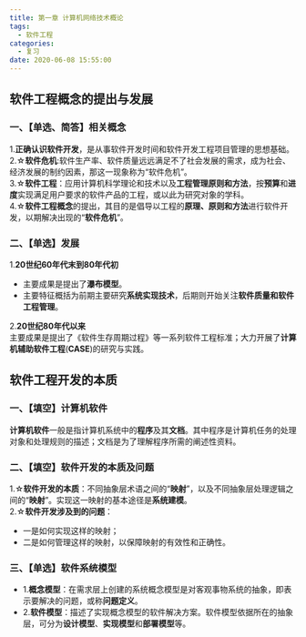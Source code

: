 ```yaml
---
title: 第一章 计算机网络技术概论
tags:
  - 软件工程
categories:
  - 复习
date: 2020-06-08 15:55:00
---
```

## 软件工程概念的提出与发展  

### 一、【单选、简答】相关概念  
1.**正确认识软件开发**，是从事软件开发时间和软件开发工程项目管理的思想基础。  
2.☆**软件危机**:软件生产率、软件质量远远满足不了社会发展的需求，成为社会、经济发展的制约因素，那这一现象称为“软件危机”。  
3.☆**软件工程**：应用计算机科学理论和技术以及**工程管理原则和方法**，按**预算**和**进度**实现满足用户要求的软件产品的工程，或以此为研究对象的学科。  
4.☆**软件工程概念**的提出，其目的是倡导以工程的**原理、原则和方法**进行软件开发，以期解决出现的“**软件危机**”。  
### 二、【单选】发展  
1.**20世纪60年代末到80年代初**  
  - 主要成果是提出了**瀑布模型**。  
  - 主要特征概括为前期主要研究**系统实现技术**，后期则开始关注**软件质量和软件工程管理**。   

2.**20世纪80年代以来**  
主要成果是提出了《软件生存周期过程》等一系列软件工程标准；大力开展了**计算机辅助软件工程**(**CASE**)的研究与实践。 

## 软件工程开发的本质
### 一、【填空】计算机软件  
**计算机软件**一般是指计算机系统中的**程序**及其**文档**。其中程序是计算机任务的处理对象和处理规则的描述；文档是为了理解程序所需的阐述性资料。
### 二、【填空】软件开发的本质及问题  
1.☆**软件开发的本质**：不同抽象层术语之间的“**映射**”，以及不同抽象层处理逻辑之间的“**映射**”。实现这一映射的基本途径是**系统建模**。  
2.☆**软件开发涉及到的问题**：
  - 一是如何实现这样的映射；
  - 二是如何管理这样的映射，以保障映射的有效性和正确性。
### 三、【单选】软件系统模型
  - 1.**概念模型**：在需求层上创建的系统概念模型是对客观事物系统的抽象，即表示要解决的问题，或称**问题定义**。 
  - 2.**软件模型**：描述了实现概念模型的软件解决方案。软件模型依据所在的抽象层，可分为**设计模型**、**实现模型**和**部署模型**等。

